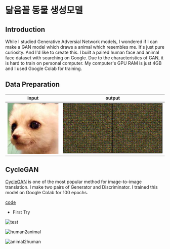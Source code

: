 # 닮음꼴 동물 생성모델

## Introduction

While I studied Generative Adversial Network models, I wondered if I can make a GAN model which draws a animal which resembles me. It's just pure curiosity. And I'd like to create this. I built a paired human face and animal face dataset with searching on Google. Due to the characteristics of GAN, it is hard to train on personal computer. My computer's GPU RAM is just 4GB and I used Google Colab for training.


## Data Preparation


|input|output|
|:---:|:---:|
|![input_image](./ResembleCycleGAN/docs/input_example.jpg)|![output_image](./ResembleCycleGAN/docs/result_example.jpg)|


## CycleGAN

[CycleGAN](https://github.com/yoonhero/Brainstormers/blob/master/study_log/Generative-Model.md#cyclegan) is one of the most popular method for image-to-image translation. I make two pairs of Generator and Discriminator. I trained this model on Google Colab for 100 epochs. 

[code](https://github.com/yoonhero/resemble_gan/tree/model-release/ResembleCycleGAN)

- First Try

![test](./ResembleCycleGAN/result.gif)

![human2animal](./ResembleCycleGAN/human2animal.gif)


![animal2human](./ResembleCycleGAN/animal2human.gif)


